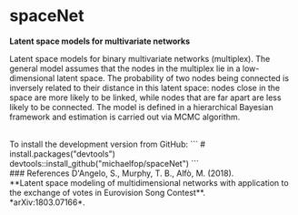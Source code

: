 # spaceNet
**Latent space models for multivariate networks**

Latent space models for binary multivariate networks (multiplex). The general model assumes that the nodes in the multiplex lie in a low-dimensional latent space. The probability of two nodes being connected is inversely related to their distance in this latent space: nodes close in the space are more likely to be linked, while nodes that are far apart are less likely to be connected. The model is defined in a hierarchical Bayesian framework and estimation is carried out via MCMC algorithm.

<br>
To install the development version from GitHub:
```
# install.packages("devtools")
devtools::install_github("michaelfop/spaceNet")
```

<br>
### References
D'Angelo, S., Murphy, T. B., Alfò, M. (2018).<br>
**Latent space modeling of multidimensional networks with application to the exchange of votes in Eurovision Song Contest**.<br>
*arXiv:1803.07166*.
